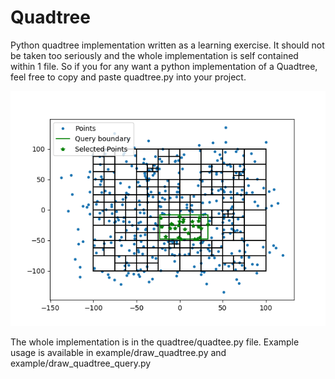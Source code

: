 # Quadtree 

Python quadtree implementation written as a learning exercise. It should not be taken too seriously and the whole implementation is self contained within 1 file.
So if you for any want a python implementation of a Quadtree, feel free to copy and paste quadtree.py into your project.

![rect query plot](img/quadtree_rect_query_plot.png?raw=true)


The whole implementation is in the quadtree/quadtee.py file.
Example usage is available in example/draw_quadtree.py and example/draw_quadtree_query.py

